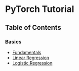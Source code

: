 # PyTorch Tutorial

## Table of Contents

### Basics

- [Fundamentals](tutorials/fundamentals/)
- [Linear Regression](tutorials/linear_regression/)
- [Logistic Regression](tutorials/logistic_regression/)

